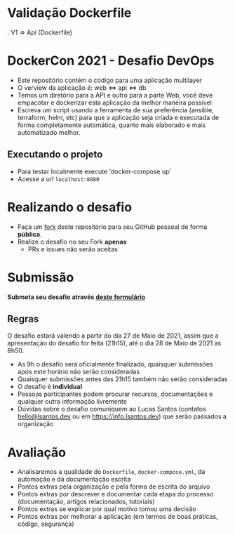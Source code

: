 
# Validação Dockerfile
 . V1 => Api (Dockerfile)


# DockerCon 2021 - Desafio DevOps

- Este repositório contém o código para uma aplicação multilayer
- O verview da aplicação é: web <=> api <=> db
- Temos um diretório para a API e outro para a parte Web, você deve empacotar e dockerizar esta aplicação da melhor maneira possível
- Escreva um script usando a ferramenta de sua preferência (ansible, terraform, helm, etc) para que a aplicação seja criada e executada de forma completamente automática, quanto mais elaborado e mais automatizado melhor.

## Executando o projeto

- Para testar localmente execute 'docker-compose up'
- Acesse a url `localhost:8080`

# Realizando o desafio

- Faça um [fork](https://github.com/khaosdoctor/devops_challenge/fork) deste repositório para seu GitHub pessoal de forma __pública__.
- Realize o desafio no seu Fork __apenas__
  - PRs e issues não serão aceitas

# Submissão

__Submeta seu desafio através [deste formulário](https://forms.gle/EnFZozd6LvJdwePM8)__

## Regras

O desafio estará valendo a partir do dia 27 de Maio de 2021, assim que a apresentação do desafio for feita (21h15), até o dia 28 de Maio de 2021 as 8h50.

- As 9h o desafio será oficialmente finalizado, quaisquer submissões após este horário não serão consideradas
- Quaisquer submissões antes das 21h15 também não serão consideradas
- O desafio é __individual__
- Pessoas participantes podem procurar recursos, documentações e qualquer outra informação livremente
- Dúvidas sobre o desafio comuniquem ao Lucas Santos (contatos [hello@lsantos.dev](mailto:hello@lsantos.dev) ou em https://info.lsantos.dev) que serão passados a organização

# Avaliação

- Analisaremos a qualidade do `Dockerfile`, `docker-compose.yml`, da automação e da documentação escrita
- Pontos extras pela organização e pela forma de escrita do arquivo
- Pontos extras por descrever e documentar cada etapa do processo (documentação, artigos relacionados, tutoriais)
- Pontos extras se explicar por qual motivo tomou uma decisão
- Pontos extras por melhorar a aplicação (em termos de boas práticas, código, segurança)
